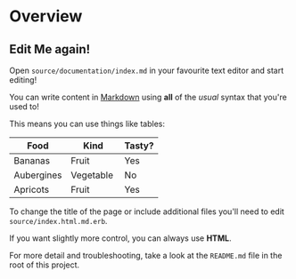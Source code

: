 # Overview

## Edit Me again!

Open `source/documentation/index.md` in your favourite text editor and start editing!

You can write content in [Markdown](https://daringfireball.net/projects/markdown/) using **all** of the _usual_ syntax that you're used to!

This means you can use things like tables:

| Food       | Kind       | Tasty? |
| ---------- | ---------- | ------ |
| Bananas    | Fruit      | Yes    |
| Aubergines | Vegetable  | No     |
| Apricots   | Fruit      | Yes    |

To change the title of the page or include additional files you'll need to edit `source/index.html.md.erb`.

If you want slightly more control, you can always use <strong>HTML</strong>.

For more detail and troubleshooting, take a look at the `README.md` file in the root of this project.

